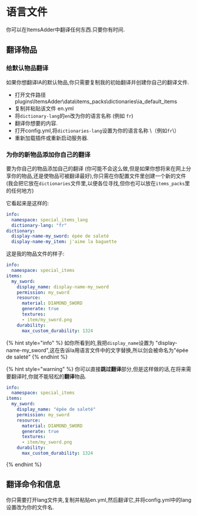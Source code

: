 # 语言文件

你可以在ItemsAdder中翻译任何东西.只要你有时间.

## 翻译物品

### 给默认物品翻译

如果你想翻译IA的默认物品,你只需要复制我的初始翻译并创建你自己的翻译文件.

* 打开文件路径 plugins\ItemsAdder\data\items\_packs\dictionaries\ia\_default\_items
* 复制并粘贴该文件 en.yml
* 将`dictionary-lang`的`en`改为你的语言名称 \(例如 `fr`\)
* 翻译你想要的内容.
* 打开config.yml,将`dictionaries-lang`设置为你的语言名称 \（例如`fr`\）
* 重新加载插件或重新启动服务器.

### 为你的新物品添加你自己的翻译

要为你自己的物品添加自己的翻译 (你可能不会这么做,但是如果你想将来在网上分享你的物品,还是使物品可被翻译最好),你只需在你配置文件里创建一个新的文件(我会把它放在`dictionaries`文件里,以便各位寻找,但你也可以放在`items_packs`里的任何地方)

它看起来是这样的:

```yaml
info:
  namespace: special_items_lang
  dictionary-lang: "fr"
dictionary:
  display-name-my_sword: épée de saleté
  display-name-my_item: j'aime la baguette
```

这是我的物品文件的样子:

```yaml
info:
  namespace: special_items
items:
  my_sword:
    display_name: display-name-my_sword
    permission: my_sword
    resource:
      material: DIAMOND_SWORD
      generate: true
      textures:
      - item/my_sword.png
    durability:
      max_custom_durability: 1324
```

{% hint style="info" %}
如你所看到的,我把`display_name`设置为 "display-name-my\_sword",这在告诉Ia用语言文件中的文字替换,所以剑会被命名为"épée de saleté"
{% endhint %}

{% hint style="warning" %}
你可以直接**跳过翻译**部分,但是这样做的话,在将来需要翻译时,你就不能轻松的**翻译**物品.
```yaml
info:
  namespace: special_items
items:
  my_sword:
    display_name: "épée de saleté"
    permission: my_sword
    resource:
      material: DIAMOND_SWORD
      generate: true
      textures:
      - item/my_sword.png
    durability:
      max_custom_durability: 1324
```
{% endhint %}

## 翻译命令和信息

你只需要打开lang文件夹,复制并粘贴en.yml,然后翻译它,并将config.yml中的lang设置改为你的文件名.

